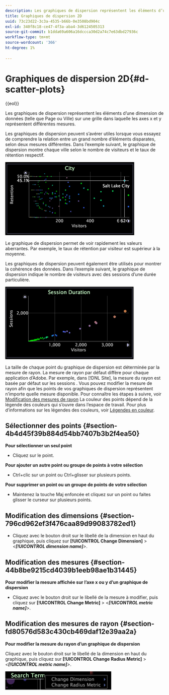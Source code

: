 ```yaml
---
description: Les graphiques de dispersion représentent les éléments d’une dimension de données (telle que Page ou Ville) sur une grille dans laquelle les axes x et y représentent différentes mesures.
title: Graphiques de dispersion 2D
uuid: 73c23d22-3c3a-4535-b66b-0e3508bd904c
exl-id: 340f8c18-ce47-4f3a-aba4-3d6124505313
source-git-commit: b1dda69a606a16dccca30d2a74c7e63dbd27936c
workflow-type: tm+mt
source-wordcount: '366'
ht-degree: 1%

---
```


# Graphiques de dispersion 2D{#d-scatter-plots}

{{eol}}

Les graphiques de dispersion représentent les éléments d’une dimension de données (telle que Page ou Ville) sur une grille dans laquelle les axes x et y représentent différentes mesures.

Les graphiques de dispersion peuvent s’avérer utiles lorsque vous essayez de comprendre la relation entre un grand nombre d’éléments disparates, selon deux mesures différentes. Dans l’exemple suivant, le graphique de dispersion montre chaque ville selon le nombre de visiteurs et le taux de rétention respectif.

![](assets/vis_ScatterPlot_City.png)

Le graphique de dispersion permet de voir rapidement les valeurs aberrantes. Par exemple, le taux de rétention par visiteur est supérieur à la moyenne.

Les graphiques de dispersion peuvent également être utilisés pour montrer la cohérence des données. Dans l’exemple suivant, le graphique de dispersion indique le nombre de visiteurs avec des sessions d’une durée particulière.

![](assets/vis_ScatterPlot_SessionDuration.png)

La taille de chaque point du graphique de dispersion est déterminée par la mesure de rayon. La mesure de rayon par défaut diffère pour chaque application d’Adobe. Par exemple, dans [!DNL Site], la mesure du rayon est basée par défaut sur les sessions . Vous pouvez modifier la mesure de rayon afin que les points de vos graphiques de dispersion représentent n’importe quelle mesure disponible. Pour connaître les étapes à suivre, voir [Modification des mesures de rayon](../../../home/c-get-started/c-analysis-vis/c-scat-plots.md#section-fd80576d583c430cb469daf12e39aa2a) La couleur des points dépend de la légende des couleurs qui s’ouvre dans l’espace de travail. Pour plus d’informations sur les légendes des couleurs, voir [Légendes en couleur](../../../home/c-get-started/c-analysis-vis/c-legends/c-color-leg.md#concept-f84d51dc0d6547f981d0642fc2d01358).

## Sélectionner des points {#section-4b4d45f39b884d54bb7407b3b2f4ea50}

**Pour sélectionner un seul point**

* Cliquez sur le point.

**Pour ajouter un autre point ou groupe de points à votre sélection**

* Ctrl+clic sur un point ou Ctrl+glisser sur plusieurs points.

**Pour supprimer un point ou un groupe de points de votre sélection**

* Maintenez la touche Maj enfoncée et cliquez sur un point ou faites glisser le curseur sur plusieurs points.

## Modification des dimensions {#section-796cd962ef3f476caa89d99083782ed1}

* Cliquez avec le bouton droit sur le libellé de la dimension en haut du graphique, puis cliquez sur **[!UICONTROL Change Dimension]** > *&lt;**[!UICONTROL dimension name]**>*.

## Modification des mesures {#section-44b8be9215cd4039b1eeb98ae1b31445}

**Pour modifier la mesure affichée sur l’axe x ou y d’un graphique de dispersion**

* Cliquez avec le bouton droit sur le libellé de la mesure à modifier, puis cliquez sur **[!UICONTROL Change Metric]** > *&lt;**[!UICONTROL metric name]**>*.

## Modification des mesures de rayon {#section-fd80576d583c430cb469daf12e39aa2a}

**Pour modifier la mesure du rayon d’un graphique de dispersion**

Cliquez avec le bouton droit sur le libellé de la dimension en haut du graphique, puis cliquez sur **[!UICONTROL Change Radius Metric]** > *&lt;**[!UICONTROL metric name]**>*.

![](assets/mnu_ScatterPlot_Change.png)
